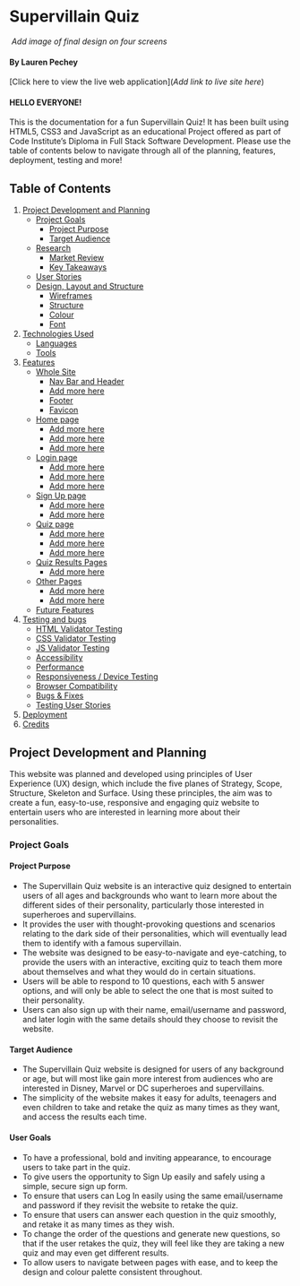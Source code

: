 # Supervillain Quiz 

<img src=""> *Add image of final design on four screens*

#### By Lauren Pechey
[Click here to view the live web application](*Add link to live site here*)

#### HELLO EVERYONE!

This is the documentation for a fun Supervillain Quiz! It has been built using HTML5, CSS3 and JavaScript as an educational Project offered as part of Code Institute’s Diploma in Full Stack Software Development. Please use the table of contents below to navigate through all of the planning, features, deployment, testing and more!

## Table of Contents

1. [Project Development and Planning](#project-development--planning)
    - [Project Goals](#project-goals)
        - [Project Purpose](#project-purpose)
        - [Target Audience](#target-audience)
    - [Research](#research)
        - [Market Review](#market-review)
        - [Key Takeaways](#key-takeaways-from-market-review)
    - [User Stories](#user-stories)
    - [Design, Layout and Structure](#design-layout-and-structure)
        - [Wireframes](#wireframes)
        - [Structure](#structure)
        - [Colour](#colour)
        - [Font](#font)
2. [Technologies Used](#technologies-used)
    - [Languages](#languages)
    - [Tools](#tools)
3. [Features](#features)
    - [Whole Site](#whole-site)
        - [Nav Bar and Header](#whole-site)
        - [Add more here](#add-more-here)
        - [Footer](#footer)
        - [Favicon](#favicon)
    - [Home page](#home-page)
        - [Add more here](#add-more-here)
        - [Add more here](#add-more-here)
        - [Add more here](#add-more-here)
    - [Login page](#login-page)
        - [Add more here](#add-more-here)
        - [Add more here](#add-more-here)
        - [Add more here](#add-more-here)
    - [Sign Up page](#sign-up)
        - [Add more here](#add-more-here)
        - [Add more here](#add-more-here)
    - [Quiz page](#quiz-page)
        - [Add more here](#add-more-here)
        - [Add more here](#add-more-here)
        - [Add more here](#add-more-here)
    - [Quiz Results Pages](#quiz-results-page)
        - [Add more here](#add-more-here)
    - [Other Pages](#other-pages)
        - [Add more here](#add-more-here)
        - [Add more here](#add-more-here)
    - [Future Features](#future-features)
4. [Testing and bugs](#testing--bugs)
    - [HTML Validator Testing](#html-validator-testing)
    - [CSS Validator Testing](#css-validator-testing)
    - [JS Validator Testing](#js-validator-testing)
    - [Accessibility](#accessibility)
    - [Performance](#performance)
    - [Responsiveness / Device Testing](#responsiveness--device-testing)
    - [Browser Compatibility](#browser-compatibility)
    - [Bugs & Fixes](#bugs--fixes)
    - [Testing User Stories](#testing-user-stories)
5. [Deployment](#deployment)
6. [Credits](#credits)

## Project Development and Planning 

This website was planned and developed using principles of User Experience (UX) design, which include the five planes of Strategy, Scope, Structure, Skeleton and Surface. Using these principles, the aim was to create a fun, easy-to-use, responsive and engaging quiz website to entertain users who are interested in learning more about their personalities. 

### Project Goals 

#### Project Purpose

- The Supervillain Quiz website is an interactive quiz designed to entertain users of all ages and backgrounds who want to learn more about the different sides of their personality, particularly those interested in superheroes and supervillains. 
- It provides the user with thought-provoking questions and scenarios relating to the dark side of their personalities, which will eventually lead them to identify with a famous supervillain. 
- The website was designed to be easy-to-navigate and eye-catching, to provide the users with an interactive, exciting quiz to teach them more about themselves and what they would do in certain situations. 
- Users will be able to respond to 10 questions, each with 5 answer options, and will only be able to select the one that is most suited to their personality. 
- Users can also sign up with their name, email/username and password, and later login with the same details should they choose to revisit the website. 

#### Target Audience

- The Supervillain Quiz website is designed for users of any background or age, but will most like gain more interest from audiences who are interested in Disney, Marvel or DC superheroes and supervillains.
- The simplicity of the website makes it easy for adults, teenagers and even children to take and retake the quiz as many times as they want, and access the results each time. 

#### User Goals 
- To have a professional, bold and inviting appearance, to encourage users to take part in the quiz. 
- To give users the opportunity to Sign Up easily and safely using a simple, secure sign up form. 
- To ensure that users can Log In easily using the same email/username and password if they revisit the website to retake the quiz. 
- To ensure that users can answer each question in the quiz smoothly, and retake it as many times as they wish. 
- To change the order of the questions and generate new questions, so that if the user retakes the quiz, they will feel like they are taking a new quiz and may even get different results.
- To allow users to navigate between pages with ease, and to keep the design and colour palette consistent throughout. 